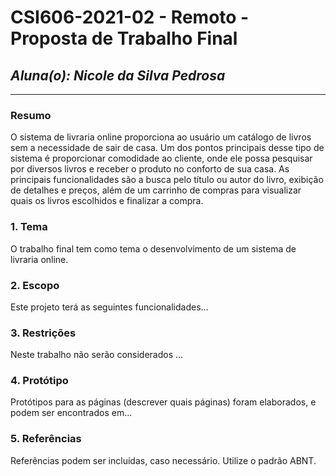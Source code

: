 # **CSI606-2021-02 - Remoto - Proposta de Trabalho Final**

## *Aluna(o): Nicole da Silva Pedrosa*

--------------

<!-- Descrever um resumo sobre o trabalho. -->

### Resumo

  O sistema de livraria online proporciona ao usuário um catálogo de livros sem a necessidade de sair de casa. Um dos pontos principais desse tipo de sistema é proporcionar comodidade ao cliente, onde ele possa pesquisar por diversos livros e receber o produto no conforto de sua casa.
  As principais funcionalidades são a busca pelo título ou autor do livro, exibição de detalhes e preços, além de um carrinho de compras para visualizar quais os livros escolhidos e finalizar a compra.


<!-- Apresentar o tema. -->
### 1. Tema

  O trabalho final tem como tema o desenvolvimento de um sistema de livraria online.

<!-- Descrever e limitar o escopo da aplicação. -->
### 2. Escopo

  Este projeto terá as seguintes funcionalidades...

<!-- Apresentar restrições de funcionalidades e de escopo. -->
### 3. Restrições

  Neste trabalho não serão considerados ...

<!-- Construir alguns protótipos para a aplicação, disponibilizá-los no Github e descrever o que foi considerado. //-->
### 4. Protótipo

  Protótipos para as páginas (descrever quais páginas) foram elaborados, e podem ser encontrados em...

### 5. Referências

  Referências podem ser incluídas, caso necessário. Utilize o padrão ABNT.
